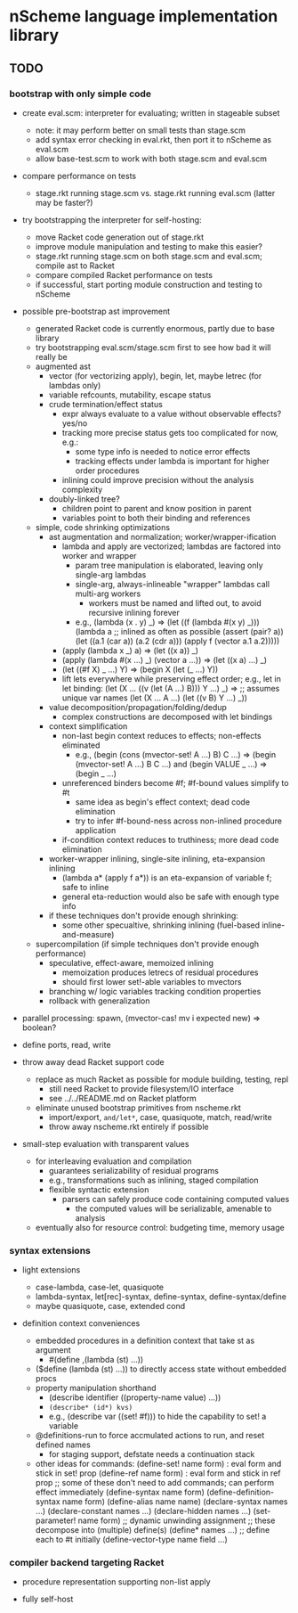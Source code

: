 # nScheme language implementation library

## TODO

### bootstrap with only simple code

* create eval.scm: interpreter for evaluating; written in stageable subset
  * note: it may perform better on small tests than stage.scm
  * add syntax error checking in eval.rkt, then port it to nScheme as eval.scm
  * allow base-test.scm to work with both stage.scm and eval.scm

* compare performance on tests
  * stage.rkt running stage.scm vs. stage.rkt running eval.scm (latter may be faster?)

* try bootstrapping the interpreter for self-hosting:
  * move Racket code generation out of stage.rkt
  * improve module manipulation and testing to make this easier?
  * stage.rkt running stage.scm on both stage.scm and eval.scm; compile ast to Racket
  * compare compiled Racket performance on tests
  * if successful, start porting module construction and testing to nScheme

* possible pre-bootstrap ast improvement
  * generated Racket code is currently enormous, partly due to base library
  * try bootstrapping eval.scm/stage.scm first to see how bad it will really be
  * augmented ast
    * vector (for vectorizing apply), begin, let, maybe letrec (for lambdas only)
    * variable refcounts, mutability, escape status
    * crude termination/effect status
      * expr always evaluate to a value without observable effects? yes/no
      * tracking more precise status gets too complicated for now, e.g.:
        * some type info is needed to notice error effects
        * tracking effects under lambda is important for higher order procedures
      * inlining could improve precision without the analysis complexity
    * doubly-linked tree?
      * children point to parent and know position in parent
      * variables point to both their binding and references
  * simple, code shrinking optimizations
    * ast augmentation and normalization; worker/wrapper-ification
      * lambda and apply are vectorized; lambdas are factored into worker and wrapper
        * param tree manipulation is elaborated, leaving only single-arg lambdas
        * single-arg, always-inlineable "wrapper" lambdas call multi-arg workers
          * workers must be named and lifted out, to avoid recursive inlining forever
        * e.g., (lambda (x . y) _) => (let ((f (lambda #(x y) _)))
                                        (lambda a  ;; inlined as often as possible
                                          (assert (pair? a))
                                          (let ((a.1 (car a)) (a.2 (cdr a)))
                                            (apply f (vector a.1 a.2)))))
      * (apply (lambda x _) a) => (let ((x a)) _)
      * (apply (lambda #(x ...) _) (vector a ...)) => (let ((x a) ...) _)
      * (let ((#f X) _ ...) Y) => (begin X (let (_ ...) Y))
      * lift lets everywhere while preserving effect order; e.g., let in let binding:
        (let (X ... ((v (let (A ...) B))) Y ...) _) =>  ;; assumes unique var names
        (let (X ... A ...) (let ((v B) Y ...) _))
    * value decomposition/propagation/folding/dedup
      * complex constructions are decomposed with let bindings
    * context simplification
      * non-last begin context reduces to effects; non-effects eliminated
        * e.g., (begin (cons (mvector-set! A ...) B) C ...) =>
                (begin (mvector-set! A ...) B C ...)
            and (begin VALUE _ ...) => (begin _ ...)
      * unreferenced binders become #f; #f-bound values simplify to #t
        * same idea as begin's effect context; dead code elimination
        * try to infer #f-bound-ness across non-inlined procedure application
      * if-condition context reduces to truthiness; more dead code elimination
    * worker-wrapper inlining, single-site inlining, eta-expansion inlining
      * (lambda a* (apply f a*)) is an eta-expansion of variable f; safe to inline
      * general eta-reduction would also be safe with enough type info
    * if these techniques don't provide enough shrinking:
      * some other specualtive, shrinking inlining (fuel-based inline-and-measure)
  * supercompilation (if simple techniques don't provide enough performance)
    * speculative, effect-aware, memoized inlining
      * memoization produces letrecs of residual procedures
      * should first lower set!-able variables to mvectors
    * branching w/ logic variables tracking condition properties
    * rollback with generalization


* parallel processing: spawn, (mvector-cas! mv i expected new) => boolean?

* define ports, read, write

* throw away dead Racket support code
  * replace as much Racket as possible for module building, testing, repl
    * still need Racket to provide filesystem/IO interface
    * see ../../README.md on Racket platform
  * eliminate unused bootstrap primitives from nscheme.rkt
    * import/export, `and/let*`, case, quasiquote, match, read/write
    * throw away nscheme.rkt entirely if possible

* small-step evaluation with transparent values
  * for interleaving evaluation and compilation
    * guarantees serializability of residual programs
    * e.g., transformations such as inlining, staged compilation
    * flexible syntactic extension
      * parsers can safely produce code containing computed values
        * the computed values will be serializable, amenable to analysis
  * eventually also for resource control: budgeting time, memory usage


### syntax extensions

* light extensions
  * case-lambda, case-let, quasiquote
  * lambda-syntax, let[rec]-syntax, define-syntax, define-syntax/define
  * maybe quasiquote, case, extended cond

* definition context conveniences
  * embedded procedures in a definition context that take st as argument
    * #(define ,(lambda (st) ...))
  * ($define (lambda (st) ...)) to directly access state without embedded procs
  * property manipulation shorthand
    * (describe identifier ((property-name value) ...))
    * `(describe* (id*) kvs)`
    * e.g., (describe var ((set! #f))) to hide the capability to set! a variable
  * @definitions-run to force accmulated actions to run, and reset defined names
    * for staging support, defstate needs a continuation stack
  * other ideas for commands:
    (define-set! name form) : eval form and stick in set! prop
    (define-ref  name form) : eval form and stick in ref prop
    ;; some of these don't need to add commands; can perform effect immediately
    (define-syntax name form)
    (define-definition-syntax name form)
    (define-alias name name)
    (declare-syntax names ...)
    (declare-constant names ...)
    (declare-hidden names ...)
    (set-parameter! name form)  ;; dynamic unwinding assignment
    ;; these decompose into (multiple) define(s)
    (define* names ...) ;; define each to #t initially
    (define-vector-type name field ...)


### compiler backend targeting Racket

* procedure representation supporting non-list apply

* fully self-host
